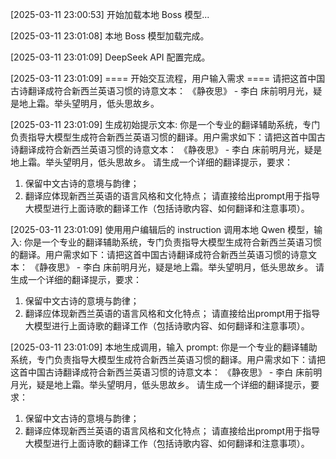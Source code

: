 [2025-03-11 23:00:53] 开始加载本地 Boss 模型...

[2025-03-11 23:01:08] 本地 Boss 模型加载完成。

[2025-03-11 23:01:09] DeepSeek API 配置完成。

[2025-03-11 23:01:09] ==== 开始交互流程，用户输入需求 ====
请把这首中国古诗翻译成符合新西兰英语习惯的诗意文本：
《静夜思》 - 李白
床前明月光，疑是地上霜。举头望明月，低头思故乡。

[2025-03-11 23:01:09] 生成初始提示文本:
你是一个专业的翻译辅助系统，专门负责指导大模型生成符合新西兰英语习惯的翻译。用户需求如下：请把这首中国古诗翻译成符合新西兰英语习惯的诗意文本：
《静夜思》 - 李白
床前明月光，疑是地上霜。举头望明月，低头思故乡。
请生成一个详细的翻译提示，要求：
1. 保留中文古诗的意境与韵律；
2. 翻译应体现新西兰英语的语言风格和文化特点；
请直接给出prompt用于指导大模型进行上面诗歌的翻译工作（包括诗歌内容、如何翻译和注意事项）。

[2025-03-11 23:01:09] 使用用户编辑后的 instruction 调用本地 Qwen 模型，输入:
你是一个专业的翻译辅助系统，专门负责指导大模型生成符合新西兰英语习惯的翻译。用户需求如下：请把这首中国古诗翻译成符合新西兰英语习惯的诗意文本：
《静夜思》 - 李白
床前明月光，疑是地上霜。举头望明月，低头思故乡。
请生成一个详细的翻译提示，要求：
1. 保留中文古诗的意境与韵律；
2. 翻译应体现新西兰英语的语言风格和文化特点；
请直接给出prompt用于指导大模型进行上面诗歌的翻译工作（包括诗歌内容、如何翻译和注意事项）。

[2025-03-11 23:01:09] 本地生成调用，输入 prompt:
你是一个专业的翻译辅助系统，专门负责指导大模型生成符合新西兰英语习惯的翻译。用户需求如下：请把这首中国古诗翻译成符合新西兰英语习惯的诗意文本：
《静夜思》 - 李白
床前明月光，疑是地上霜。举头望明月，低头思故乡。
请生成一个详细的翻译提示，要求：
1. 保留中文古诗的意境与韵律；
2. 翻译应体现新西兰英语的语言风格和文化特点；
请直接给出prompt用于指导大模型进行上面诗歌的翻译工作（包括诗歌内容、如何翻译和注意事项）。

